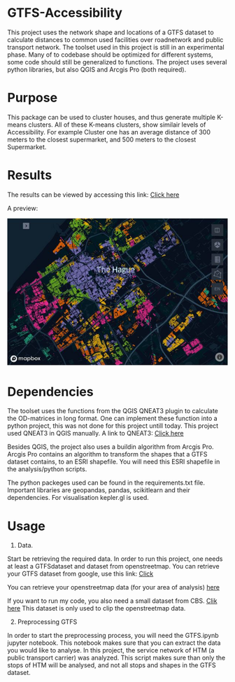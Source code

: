 # GTFS-Accessibility
This project uses the network shape and locations of a GTFS dataset to calculate distances to common used facilities over roadnetwork and public transport network. The toolset used in this project is still in an experimental phase. Many of to codebase should be optimized for different systems, some code should still be generalized to functions. The project uses several python libraries, but also QGIS and Arcgis Pro (both required).

# Purpose
This package can be used to cluster houses, and thus generate multiple K-means clusters. All of these K-means clusters, show similair levels of Accessibility. For example Cluster one has an average distance of 300 meters to the closest supermarket, and 500 meters to the closest Supermarket. 

# Results
The results can be viewed by accessing this link: [Click here](https://brunohermans.github.io/GTFS-Accessibility/first_results1.html)

A preview:

![Accesibility Levels](https://raw.githubusercontent.com/Brunohermans/GTFS-Accessibility/master/Preview%20Kepler.JPG)

# Dependencies
The toolset uses the functions from the QGIS QNEAT3 plugin to calculate the OD-matrices in long format. One can implement these function into a python project, this was not done for this project untill today. This project used QNEAT3 in QGIS manually. A link to QNEAT3: [Click here](https://root676.github.io/)

Besides QGIS, the project also uses a buildin algorithm from Arcgis Pro. Arcgis Pro contains an algorithm to transform the shapes that a GTFS dataset contains, to an ESRI shapefile. You will need this ESRI shapefile in the analysis/python scripts. 

The python packeges used can be found in the requirements.txt file. Important libraries are geopandas, pandas, scikitlearn and their dependencies. For visualisation kepler.gl is used. 

# Usage
1) Data.

Start be retrieving the required data. In order to run this project, one needs at least a GTFSdataset and dataset from openstreetmap. 
You can retrieve your GTFS dataset from google, use this link: [Click](https://code.google.com/archive/p/googletransitdatafeed/wikis/PublicFeeds.wiki)

You can retrieve your openstreetmap data (for your area of analysis) [here](https://download.geofabrik.de/)

If you want to run my code, you also need a small dataset from CBS. [Clik here](https://www.cbs.nl/nl-nl/dossier/nederland-regionaal/geografische-data/wijk-en-buurtkaart-2018) This dataset is only used to clip the openstreetmap data. 

2) Preprocessing GTFS

In order to start the preprocessing process, you will need the GTFS.ipynb jupyter notebook. This notebook makes sure that you can extract the data you would like to analyse. In this project, the service network of HTM (a public transport carrier) was analyzed. 
This script makes sure than only the stops of HTM will be analysed, and not all stops and shapes in the GTFS dataset.


